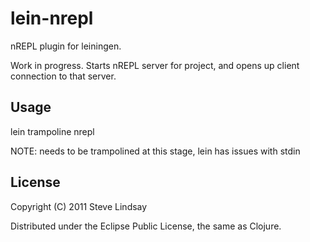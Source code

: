 # lein-nrepl

nREPL plugin for leiningen.

Work in progress. Starts nREPL server for project, and opens up client connection to that server.

## Usage

lein trampoline nrepl

NOTE: needs to be trampolined at this stage, lein has issues with stdin

## License

Copyright (C) 2011 Steve Lindsay

Distributed under the Eclipse Public License, the same as Clojure.
